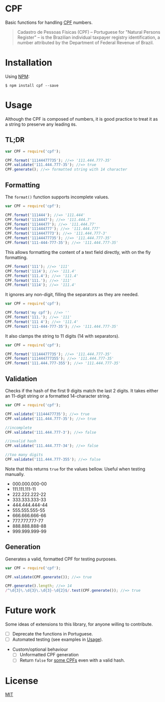 # CPF

Basic functions for handling [CPF](https://en.wikipedia.org/wiki/Cadastro_de_Pessoas_F%C3%ADsicas) numbers.

> Cadastro de Pessoas Físicas (CPF) – Portuguese for "Natural Persons Register" – is the Brazilian individual taxpayer registry identification, a number attributed by the Department of Federal Revenue of Brazil.



# Installation

Using [NPM](http://npmjs.com/):

```
$ npm install cpf --save
```

# <a name="usage"></a>Usage
Although the CPF is composed of numbers, it is good practice to treat it as a string to preserve any leading `0`s.

## TL;DR
```js
var CPF = require('cpf');

CPF.format('11144477735'); //=> '111.444.777-35'
CPF.validate('111.444.777-35'); //=> true
CPF.generate(); //=> formatted string with 14 character
```

## Formatting
The `format()` function supports incomplete values.

```js
var CPF = require('cpf');

CPF.format('111444'); //=> '111.444'
CPF.format('1114447'); //=> '111.444.7'
CPF.format('11144477'); //=> '111.444.77'
CPF.format('111444777'); //=> '111.444.777'
CPF.format('1114447773'); //=> '111.444.777-3'
CPF.format('11144477735'); //=> '111.444.777-35'
CPF.format('111-444-777-35'); //=> '111.444.777-35'
```

This allows formatting the content of a text field directly, with on the fly formatting.
```js
CPF.format('111'); //=> '111'
CPF.format('1114'); //=> '111.4'
CPF.format('111.4'); //=> '111.4'
CPF.format('111.'); //=> '111'
CPF.format('1114'); //=> '111.4'
```

It ignores any non-digit, filling the separators as they are needed.
```js
var CPF = require('cpf');

CPF.format('my cpf'); //=> ''
CPF.format('111.'); //=> '111'
CPF.format('111 4'); //=> '111.4'
CPF.format('111-444-777-35'); //=> '111.444.777-35'
```

It also clamps the string to 11 digits (14 with separators).
```js
var CPF = require('cpf');

CPF.format('11144477735'); //=> '111.444.777-35'
CPF.format('111444777355'); //=> '111.444.777-35'
CPF.format('111.444.777-355'); //=> '111.444.777-35'
```

## <a name="validation"></a>Validation
Checks if the hash of the first 9 digits match the last 2 digits. It takes either an 11-digit string or a formatted 14-character string.

```js
var CPF = require('cpf');

CPF.validate('11144477735'); //=> true
CPF.validate('111.444.777-35'); //=> true

//incomplete
CPF.validate('111.444.777-3'); //=> false

//invalid hash
CPF.validate('111.444.777-34'); //=> false

//too many digits
CPF.validate('111.444.777-355'); //=> false
```

<a name="semi-valid"></a>
Note that this returns `true` for the values bellow. Useful when testing manually.

- 000.000.000-00
- 111.111.111-11
- 222.222.222-22
- 333.333.333-33
- 444.444.444-44
- 555.555.555-55
- 666.666.666-66
- 777.777.777-77
- 888.888.888-88
- 999.999.999-99

## Generation
Generates a valid, formatted CPF for testing purposes.

```js
var CPF = require('cpf');

CPF.validate(CPF.generate()); //=> true

CPF.generate().length; //=> 14
/^\d{3}\.\d{3}\.\d{3}-\d{2}$/.test(CPF.generate()); //=> true
```

# Future work
Some ideas of extensions to this library, for anyone willing to contribute.

- [ ] Deprecate the functions in Portuguese.
- [ ] Automated testing (see examples in [Usage](#usage)).
- Custom/optional behaviour
  - [ ] Unformatted CPF generation
  - [ ] Return `false` for [some CPFs](#validation) even with a valid hash.

# License

[MIT](http://theuves.mit-license.org/)
